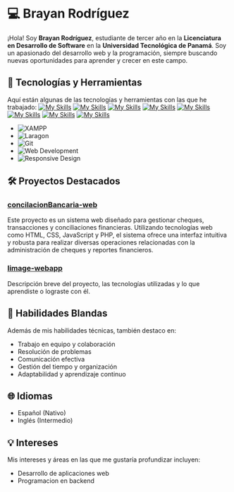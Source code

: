 # 💻 Brayan Rodríguez

¡Hola! Soy **Brayan Rodríguez**, estudiante de tercer año en la **Licenciatura en Desarrollo de Software** en la **Universidad Tecnológica de Panamá**. Soy un apasionado del desarrollo web y la programación, siempre buscando nuevas oportunidades para aprender y crecer en este campo.

## 🚀 Tecnologías y Herramientas

Aquí están algunas de las tecnologías y herramientas con las que he trabajado:
[![My Skills](https://skillicons.dev/icons?i=html&theme=light)](https://skillicons.dev)
[![My Skills](https://skillicons.dev/icons?i=css&theme=light)](https://skillicons.dev)
[![My Skills](https://skillicons.dev/icons?i=javascript&theme=light)](https://skillicons.dev)
[![My Skills](https://skillicons.dev/icons?i=tailwind&theme=light)](https://skillicons.dev)
[![My Skills](https://skillicons.dev/icons?i=php&theme=light)](https://skillicons.dev)
[![My Skills](https://skillicons.dev/icons?i=laravel&theme=light)](https://skillicons.dev)
[![My Skills](https://skillicons.dev/icons?i=mysql&theme=light)](https://skillicons.dev)
[![My Skills](https://skillicons.dev/icons?i=java&theme=light)](https://skillicons.dev)
- ![XAMPP](https://img.shields.io/badge/XAMPP-FB7A24?style=for-the-badge&logo=xampp&logoColor=white)
- ![Laragon](https://img.shields.io/badge/Laragon-2E2E2E?style=for-the-badge&logo=laragon&logoColor=white)
- ![Git](https://img.shields.io/badge/Git-F05032?style=for-the-badge&logo=git&logoColor=white)
- ![Web Development](https://img.shields.io/badge/Web%20Development-4B4B4B?style=for-the-badge&logo=web&logoColor=white) 
- ![Responsive Design](https://img.shields.io/badge/Responsive%20Design-4B4B4B?style=for-the-badge&logo=responsive&logoColor=white)


## 🛠️ Proyectos Destacados

### [concilacionBancaria-web](#)
Este proyecto es un sistema web diseñado para gestionar cheques, transacciones y conciliaciones financieras. Utilizando tecnologías web como HTML, CSS, JavaScript y PHP, el sistema ofrece una interfaz intuitiva y robusta para realizar diversas operaciones relacionadas con la administración de cheques y reportes financieros.

### [limage-webapp](#)
Descripción breve del proyecto, las tecnologías utilizadas y lo que aprendiste o lograste con él.

## 🎯 Habilidades Blandas

Además de mis habilidades técnicas, también destaco en:

- Trabajo en equipo y colaboración
- Resolución de problemas
- Comunicación efectiva
- Gestión del tiempo y organización
- Adaptabilidad y aprendizaje continuo

## 🌐 Idiomas

- Español (Nativo)
- Inglés (Intermedio)

## 💡 Intereses

Mis intereses y áreas en las que me gustaría profundizar incluyen:

- Desarrollo de aplicaciones web
- Programacion en backend
